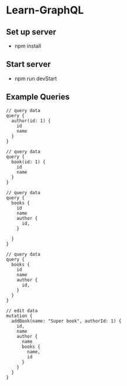 # Learn-GraphQL

## Set up server
- npm install

## Start server
- npm run devStart

## Example Queries
```
// query data
query {
  author(id: 1) {
    id
    name
  }
}

// query data
query {
  book(id: 1) {
    id
    name
  }
}

// query data
query {
  books {
    id
    name
    author {
      id,
    }
    
  }
}

// query data
query {
  books {
    id
    name
    author {
      id,
    }
  }
}

// edit data
mutation {
  addBook(name: "Super book", authorId: 1) {
    id,
    name
    author {
      name
      books {
        name,
        id
      }
    }
  }
}
```
